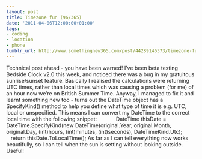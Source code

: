 ```yaml
---
layout: post
title: Timezone fun (96/365)
date: '2011-04-06T12:00:00+01:00'
tags:
- coding
- location
- phone
tumblr_url: http://www.somethingnew365.com/post/44289146373/timezone-fun-96365
---
```

Technical post ahead - you have been warned!
I’ve been beta testing Bedside Clock v2.0 this week, and noticed there was a bug in my gratuitous sunrise/sunset feature.
Basically I realised the calculations were returning UTC times, rather than local times which was causing a problem (for me) of an hour now we’re on British Summer Time.
Anyway, I managed to fix it and learnt something new too - turns out the DateTime object has a SpecifyKind() method to help you define what type of time it is e.g. UTC, local or unspecified.
This means I can convert my DateTime to the correct local time with the following snippet:
            DateTime thisDate = DateTime.SpecifyKind(new DateTime(original.Year, original.Month, original.Day, (int)hours, (int)minutes, (int)seconds), DateTimeKind.Utc);             return thisDate.ToLocalTime();
As far as I can tell everything now works beautifully, so I can tell when the sun is setting without looking outside. Useful!
